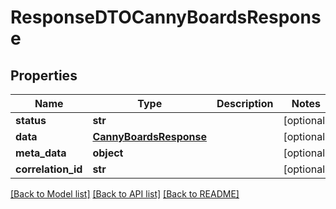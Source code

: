 # ResponseDTOCannyBoardsResponse

## Properties
Name | Type | Description | Notes
------------ | ------------- | ------------- | -------------
**status** | **str** |  | [optional] 
**data** | [**CannyBoardsResponse**](CannyBoardsResponse.md) |  | [optional] 
**meta_data** | **object** |  | [optional] 
**correlation_id** | **str** |  | [optional] 

[[Back to Model list]](../README.md#documentation-for-models) [[Back to API list]](../README.md#documentation-for-api-endpoints) [[Back to README]](../README.md)

